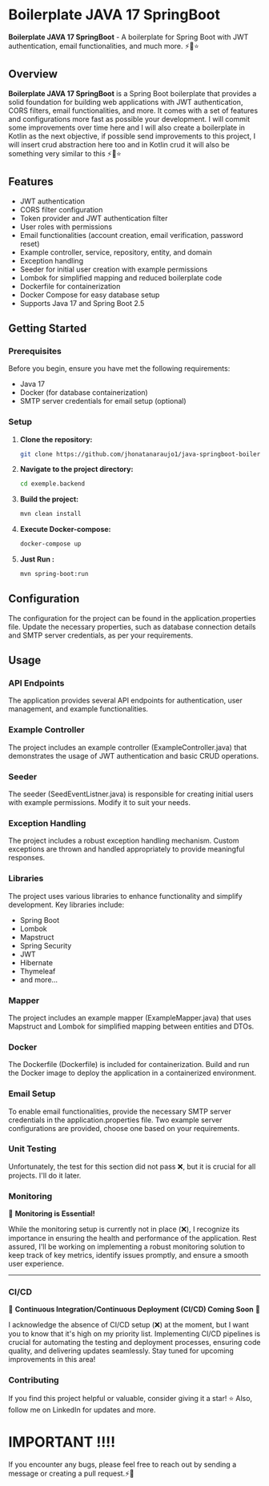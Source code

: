 # Boilerplate JAVA 17 SpringBoot 

**Boilerplate JAVA 17 SpringBoot** - A boilerplate for Spring Boot with JWT authentication, email functionalities, and
much more. ⚡🚀⭐

## Overview

**Boilerplate JAVA 17 SpringBoot** is a Spring Boot boilerplate that
provides a solid foundation for building web applications with
JWT authentication, CORS filters, email functionalities, and more.
It comes with a set of features and configurations more fast as possible your development.
I will commit some improvements over time here and I will also
create a boilerplate in Kotlin as the next objective,
if possible send improvements to this project, I will insert crud abstraction here too and in Kotlin crud it will also
be something very similar to this ⚡🚀⭐

## Features

- JWT authentication
- CORS filter configuration
- Token provider and JWT authentication filter
- User roles with permissions
- Email functionalities (account creation, email verification, password reset)
- Example controller, service, repository, entity, and domain
- Exception handling
- Seeder for initial user creation with example permissions
- Lombok for simplified mapping and reduced boilerplate code
- Dockerfile for containerization
- Docker Compose for easy database setup
- Supports Java 17 and Spring Boot 2.5

## Getting Started

### Prerequisites

Before you begin, ensure you have met the following requirements:

- Java 17
- Docker (for database containerization)
- SMTP server credentials for email setup (optional)

### Setup

1. **Clone the repository:**

   ```bash
   git clone https://github.com/jhonatanaraujo1/java-springboot-boilerplate.git

2. **Navigate to the project directory:**

   ```bash
   cd exemple.backend

3. **Build the project:**

   ```bash
   mvn clean install

4. **Execute Docker-compose:**

   ```bash
   docker-compose up

3. **Just Run :**

   ```bash
   mvn spring-boot:run

## Configuration

The configuration for the project can be found in the application.properties file. Update the necessary properties, such
as database connection details and SMTP server credentials,
as per your requirements.

## Usage

### API Endpoints

The application provides several API endpoints for authentication,
user management, and example functionalities.

### Example Controller

The project includes an example controller (ExampleController.java) that demonstrates the usage of JWT authentication
and basic CRUD operations.

### Seeder

The seeder (SeedEventListner.java) is responsible for creating initial users with example permissions. Modify it to suit
your needs.

### Exception Handling

The project includes a robust exception handling mechanism. Custom exceptions are thrown and handled appropriately to
provide meaningful responses.

### Libraries

The project uses various libraries to enhance functionality and simplify development. Key libraries include:

- Spring Boot
- Lombok
- Mapstruct
- Spring Security
- JWT
- Hibernate
- Thymeleaf
- and more...

### Mapper

The project includes an example mapper (ExampleMapper.java) that uses Mapstruct and Lombok for simplified mapping
between entities and DTOs.

### Docker

The Dockerfile (Dockerfile) is included for containerization. Build and run the Docker image to deploy the application
in a containerized environment.

### Email Setup

To enable email functionalities, provide the necessary SMTP server credentials in the application.properties file. Two
example server configurations are provided, choose one based on your requirements.

### Unit Testing

Unfortunately, the test for this section did not pass ❌, but it is crucial for all projects. I'll do it later.

### Monitoring

🚨 **Monitoring is Essential!**

While the monitoring setup is currently not in place (❌), I recognize its importance in ensuring the health and performance of the application. Rest assured, I'll be working on implementing a robust monitoring solution to keep track of key metrics, identify issues promptly, and ensure a smooth user experience.

---

### CI/CD

🔄 **Continuous Integration/Continuous Deployment (CI/CD) Coming Soon** 🚨

I acknowledge the absence of CI/CD setup (❌) at the moment, but I want you to know that it's high on my priority list. Implementing CI/CD pipelines is crucial for automating the testing and deployment processes, ensuring code quality, and delivering updates seamlessly. Stay tuned for upcoming improvements in this area!


### Contributing

If you find this project helpful or valuable, consider giving it a star! ⭐ Also, follow me on LinkedIn for updates and
more.

# IMPORTANT !!!!

If you encounter any bugs, please feel free to reach out by sending a message or creating a pull request.⚡🚀
